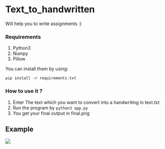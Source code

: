 # Text_to_handwritten
Will help you to write assignments :)

### Requirements

1. Python3
2. Numpy 
3. Pillow

You can install them by using:

`pip install -r requirements.txt`

### How to use it ?

1. Enter The text which you want to convert into a handwriting in text.txt
2. Run the program by `python3 app.py`
3. You get your final output in final.png

## Example

<img src="https://github.com/prashantpaddune/Text_to_Handwritten/blob/master/final1.png"/>
